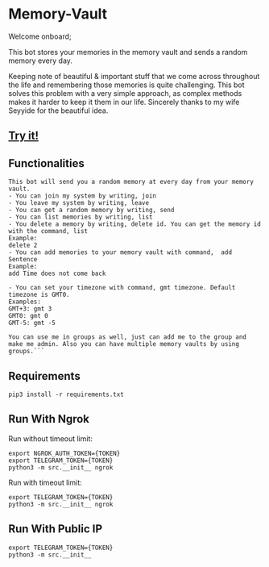 # Memory-Vault

Welcome onboard;

This bot stores your memories in the memory vault and sends a random memory every day.

Keeping note of beautiful & important stuff that we come across throughout the life and remembering those memories is quite challenging. This bot solves this problem with a very simple approach, as complex methods makes it harder
to keep it them in our life. Sincerely thanks to my wife Seyyide for the beautiful idea.

## [Try it!](https://t.me/Memory_Vault_Bot)

## Functionalities

```
This bot will send you a random memory at every day from your memory vault.
- You can join my system by writing, join
- You leave my system by writing, leave
- You can get a random memory by writing, send
- You can list memories by writing, list
- You delete a memory by writing, delete id. You can get the memory id with the command, list
Example:
delete 2
- You can add memories to your memory vault with command,  add Sentence
Example:
add Time does not come back

- You can set your timezone with command, gmt timezone. Default timezone is GMT0.
Examples:
GMT+3: gmt 3
GMT0: gmt 0
GMT-5: gmt -5

You can use me in groups as well, just can add me to the group and make me admin. Also you can have multiple memory vaults by using groups.```
```

## Requirements

```
pip3 install -r requirements.txt
```

## Run With Ngrok

Run without timeout limit:

```
export NGROK_AUTH_TOKEN={TOKEN} 
export TELEGRAM_TOKEN={TOKEN} 
python3 -m src.__init__ ngrok
```

Run with timeout limit:

```
export TELEGRAM_TOKEN={TOKEN} 
python3 -m src.__init__ ngrok
```

## Run With Public IP

```
export TELEGRAM_TOKEN={TOKEN} 
python3 -m src.__init__
```


